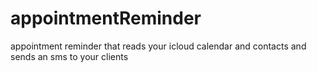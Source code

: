 # appointmentReminder

appointment reminder that reads your icloud calendar and contacts and sends an sms to your clients
